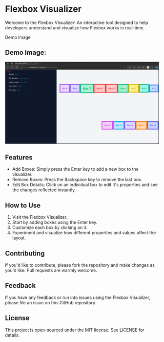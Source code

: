 # Flexbox Visualizer
Welcome to the Flexbox Visualizer! An interactive tool designed to help developers understand and visualize how Flexbox works in real-time.

Demo Image

## Demo Image:
![Demo](./demo.png)

## Features
- Add Boxes: Simply press the Enter key to add a new box to the visualizer.
-  Remove Boxes: Press the Backspace key to remove the last box.
- Edit Box Details: Click on an individual box to edit it's properties and see the changes reflected instantly.

## How to Use
1. Visit the Flexbox Visualizer.
2. Start by adding boxes using the Enter key.
3. Customize each box by clicking on it.
4. Experiment and visualize how different properties and values affect the layout.

## Contributing
If you'd like to contribute, please fork the repository and make changes as you'd like. Pull requests are warmly welcome.

## Feedback
If you have any feedback or run into issues using the Flexbox Visualizer, please file an issue on this GitHub repository.

## License
This project is open-sourced under the MIT license. See LICENSE for details.
